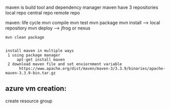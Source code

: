 maven is build tool and dependency manager
maven have 3 repositories
  local repo
  central repo
  remote repo

  maven: life cycle
    mvn compile 
    mvn test
    mvn package
    mvn install  --> local repository
    mvn deploy   --> jfrog or nexus


    mvn clean package


    install maven in multiple ways
     1 using package manager
         apt-get install maven
     2 download maven file and set enviornment variable
          https://www.apache.org/dist/maven/maven-3/3.3.9/binaries/apache-maven-3.3.9-bin.tar.gz
       




azure vm creation:
---------
  create resource group
